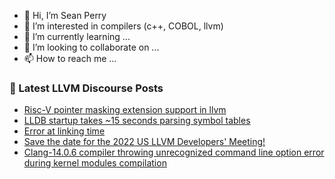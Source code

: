 - 👋 Hi, I’m Sean Perry
- 👀 I’m interested in compilers (c++, COBOL, llvm)
- 🌱 I’m currently learning ...
- 💞️ I’m looking to collaborate on ...
- 📫 How to reach me ...

<!---
s66perry/s66perry is a ✨ special ✨ repository because its `README.md` (this file) appears on your GitHub profile.
You can click the Preview link to take a look at your changes.
--->
### 📕 Latest LLVM Discourse Posts

<!-- DISCOURSE-LLVM:START -->
- [Risc-V pointer masking extension support in llvm](https://discourse.llvm.org/t/risc-v-pointer-masking-extension-support-in-llvm/65484#post_2)
- [LLDB startup takes ~15 seconds parsing symbol tables](https://discourse.llvm.org/t/lldb-startup-takes-15-seconds-parsing-symbol-tables/65487#post_1)
- [Error at linking time](https://discourse.llvm.org/t/error-at-linking-time/65477#post_2)
- [Save the date for the 2022 US LLVM Developers&#39; Meeting!](https://discourse.llvm.org/t/save-the-date-for-the-2022-us-llvm-developers-meeting/63108#post_19)
- [Clang-14.0.6 compiler throwing unrecognized command line option error during kernel modules compilation](https://discourse.llvm.org/t/clang-14-0-6-compiler-throwing-unrecognized-command-line-option-error-during-kernel-modules-compilation/65485#post_1)
<!-- DISCOURSE-LLVM:END -->
